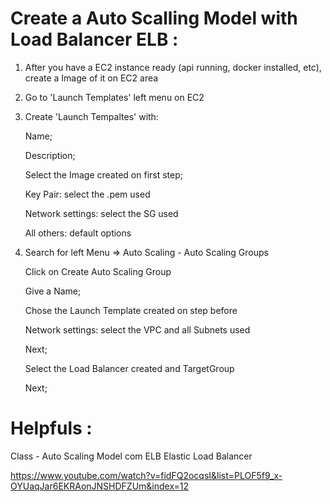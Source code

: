 # Create a Auto Scalling Model with Load Balancer ELB :

1. After you have a EC2 instance ready (api running, docker installed, etc),
    create a Image of it on EC2 area

2. Go to 'Launch Templates' left menu on EC2

3. Create 'Launch Tempaltes' with:

    Name;

    Description;

    Select the Image created on first step;

    Key Pair: select the .pem used

    Network settings: select the SG used

    All others: default options

4. Search for left Menu => Auto Scaling - Auto Scaling Groups

    Click on Create Auto Scaling Group

    Give a Name;

    Chose the Launch Template created on step before

    Network settings: select the VPC and all Subnets used

    Next;

    Select the Load Balancer created and TargetGroup

    Next;

    

# Helpfuls :

Class - Auto Scaling Model com ELB Elastic Load Balancer

https://www.youtube.com/watch?v=fidFQ2ocqsI&list=PLOF5f9_x-OYUaqJar6EKRAonJNSHDFZUm&index=12    